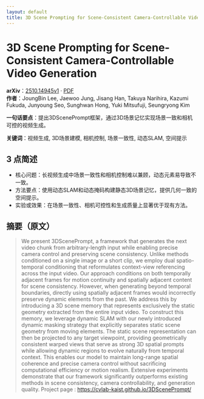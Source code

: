 ```yaml
---
layout: default
title: 3D Scene Prompting for Scene-Consistent Camera-Controllable Video Generation
---
```


# 3D Scene Prompting for Scene-Consistent Camera-Controllable Video Generation
**arXiv**：[2510.14945v1](https://arxiv.org/abs/2510.14945) · [PDF](https://arxiv.org/pdf/2510.14945.pdf)  
**作者**：JoungBin Lee, Jaewoo Jung, Jisang Han, Takuya Narihira, Kazumi Fukuda, Junyoung Seo, Sunghwan Hong, Yuki Mitsufuji, Seungryong Kim  

**一句话要点**：提出3DScenePrompt框架，通过3D场景记忆实现场景一致和相机可控的视频生成。

**关键词**：视频生成, 3D场景建模, 相机控制, 场景一致性, 动态SLAM, 空间提示

## 3 点简述
- 核心问题：长视频生成中场景一致性和相机控制难以兼顾，动态元素易导致不一致。
- 方法要点：使用动态SLAM和动态掩码构建静态3D场景记忆，提供几何一致的空间提示。
- 实验或效果：在场景一致性、相机可控性和生成质量上显著优于现有方法。

## 摘要（原文）

> We present 3DScenePrompt, a framework that generates the next video chunk
> from arbitrary-length input while enabling precise camera control and
> preserving scene consistency. Unlike methods conditioned on a single image or a
> short clip, we employ dual spatio-temporal conditioning that reformulates
> context-view referencing across the input video. Our approach conditions on
> both temporally adjacent frames for motion continuity and spatially adjacent
> content for scene consistency. However, when generating beyond temporal
> boundaries, directly using spatially adjacent frames would incorrectly preserve
> dynamic elements from the past. We address this by introducing a 3D scene
> memory that represents exclusively the static geometry extracted from the
> entire input video. To construct this memory, we leverage dynamic SLAM with our
> newly introduced dynamic masking strategy that explicitly separates static
> scene geometry from moving elements. The static scene representation can then
> be projected to any target viewpoint, providing geometrically consistent warped
> views that serve as strong 3D spatial prompts while allowing dynamic regions to
> evolve naturally from temporal context. This enables our model to maintain
> long-range spatial coherence and precise camera control without sacrificing
> computational efficiency or motion realism. Extensive experiments demonstrate
> that our framework significantly outperforms existing methods in scene
> consistency, camera controllability, and generation quality. Project page :
> https://cvlab-kaist.github.io/3DScenePrompt/

